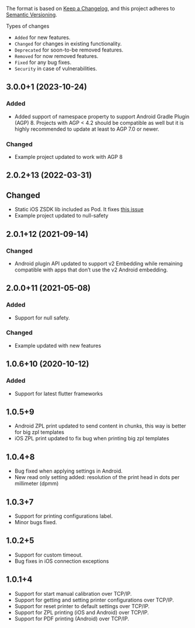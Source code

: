 The format is based on [Keep a Changelog](https://keepachangelog.com/en/1.0.0/),
and this project adheres to [Semantic Versioning](https://semver.org/spec/v2.0.0.html).

Types of changes
- `Added` for new features.
- `Changed` for changes in existing functionality.
- `Deprecated` for soon-to-be removed features.
- `Removed` for now removed features.
- `Fixed` for any bug fixes.
- `Security` in case of vulnerabilities.

## 3.0.0+1 (2023-10-24)
### Added
- Added support of namespace property to support Android Gradle Plugin (AGP) 8. Projects with AGP < 4.2 should be compatible as well but it is highly recommended to update at least to AGP 7.0 or newer.

### Changed
- Example project updated to work with AGP 8

## 2.0.2+13 (2022-03-31)
## Changed
- Static iOS ZSDK lib included as Pod. It fixes [this issue](https://github.com/luis901101/zsdk/issues/1)  
- Example project updated to null-safety

## 2.0.1+12 (2021-09-14)
### Changed
- Android plugin API updated to support v2 Embedding while remaining compatible with apps that don’t use the v2 Android embedding.

## 2.0.0+11 (2021-05-08)
### Added
- Support for null safety.

### Changed
- Example updated with new features

## 1.0.6+10 (2020-10-12)
### Added
- Support for latest flutter frameworks

## 1.0.5+9
* Android ZPL print updated to send content in chunks, this way is better for big zpl templates
* iOS ZPL print updated to fix bug when printing big zpl templates

## 1.0.4+8
* Bug fixed when applying settings in Android.
* New read only setting added: resolution of the print head in dots per millimeter (dpmm)

## 1.0.3+7
* Support for printing configurations label.
* Minor bugs fixed.


## 1.0.2+5
* Support for custom timeout.
* Bug fixes in iOS connection exceptions


## 1.0.1+4
* Support for start manual calibration over TCP/IP.
* Support for getting and setting printer configurations over TCP/IP.
* Support for reset printer to default settings over TCP/IP.
* Support for ZPL printing (iOS and Android) over TCP/IP.
* Support for PDF printing (Android) over TCP/IP.
